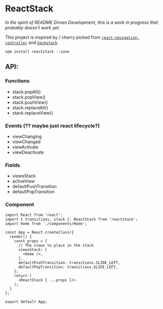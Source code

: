 # ReactStack

_In the spirit of README Driven Development, this is a work in progress that probably doesn't work yet._

This project is inspired by / cherry picked from [`react-navigation-controller`][1] and [`backstack`][2]

    npm install reactstack --save


## API:

### Functions

- stack.popAll()
- stack.popView()
- stack.pushView()
- stack.replaceAll()
- stack.replaceView()

### Events (?? maybe just react lifecycle?)

- viewChanging
- viewChanged
- viewActivate
- viewDeactivate

### Fields

- viewsStack
- activeView
- defaultPushTransition
- defaultPopTransition

### Component

    import React from 'react';
    import { transitions, stack }, ReactStack from 'reactstack';   
    import Home from './components/Home';

    const App = React.createClass({
      render() {
        const props = {
          // The views to place in the stack
          viewsStack: [
            <Home />,
          ],
          defaultPushTransition: transitions.SLIDE_LEFT,
          defaultPopTransition: transitions.SLIDE_LEFT,
        };
        return (
          <ReactStack { ...props }/>
        );
      }
    };
    
    export default App;




[1]: https://github.com/aputinski/react-navigation-controller
[2]: https://github.com/pwalczyszyn/backstack
